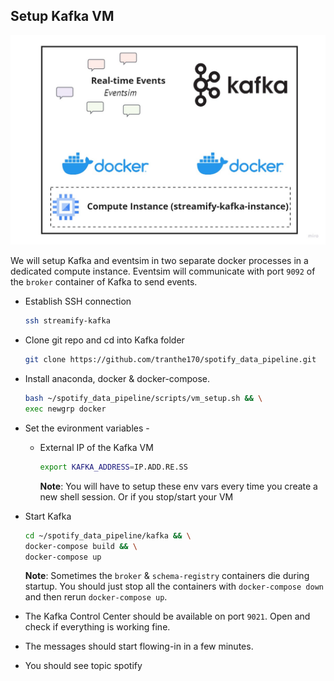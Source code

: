 ## Setup Kafka VM

![kafka](../images/kafka.jpg)

We will setup Kafka and eventsim in two separate docker processes in a dedicated compute instance. Eventsim will communicate with port `9092` of the `broker` container of Kafka to send events.

- Establish SSH connection

  ```bash
  ssh streamify-kafka
  ```

- Clone git repo and cd into Kafka folder

  ```bash
  git clone https://github.com/tranthe170/spotify_data_pipeline.git
  ```

- Install anaconda, docker & docker-compose.

  ```bash
  bash ~/spotify_data_pipeline/scripts/vm_setup.sh && \
  exec newgrp docker
  ```

- Set the evironment variables -

  - External IP of the Kafka VM

    ```bash
    export KAFKA_ADDRESS=IP.ADD.RE.SS
    ```

    **Note**: You will have to setup these env vars every time you create a new shell session. Or if you stop/start your VM

- Start Kafka

  ```bash
  cd ~/spotify_data_pipeline/kafka && \
  docker-compose build && \
  docker-compose up
  ```

  **Note**: Sometimes the `broker` & `schema-registry` containers die during startup. You should just stop all the containers with `docker-compose down` and then rerun `docker-compose up`.

- The Kafka Control Center should be available on port `9021`. Open and check if everything is working fine.

- The messages should start flowing-in in a few minutes.

- You should see topic spotify

